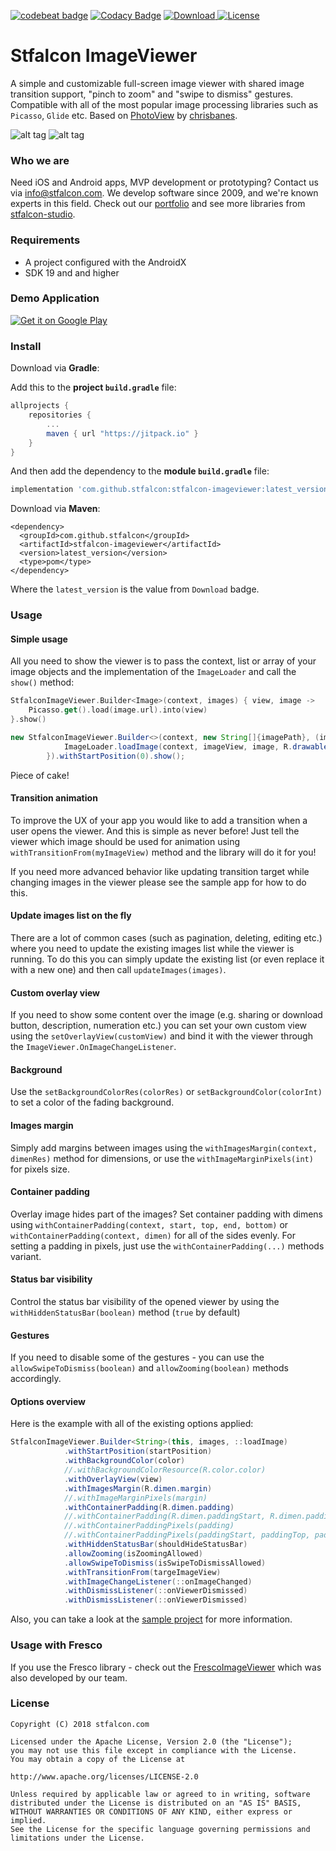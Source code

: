 [![codebeat badge](https://codebeat.co/badges/91ce76f4-cba6-4971-aad7-070e635d11be)](https://codebeat.co/projects/github-com-stfalcon-studio-stfalconimageviewer-master)
[![Codacy Badge](https://api.codacy.com/project/badge/Grade/23c4c8c6f44541a8bfdb0e385da2436a)](https://www.codacy.com/app/troy.carvill/StfalconImageViewer?utm_source=github.com&amp;utm_medium=referral&amp;utm_content=stfalcon-studio/StfalconImageViewer&amp;utm_campaign=Badge_Grade)
[![Download](https://api.bintray.com/packages/troy379/maven/StfalconImageViewer/images/download.svg) ](https://bintray.com/troy379/maven/StfalconImageViewer/_latestVersion)
[![License](https://img.shields.io/badge/License-Apache%202.0-blue.svg)](https://opensource.org/licenses/Apache-2.0)

# Stfalcon ImageViewer
A simple and customizable full-screen image viewer with shared image transition support, "pinch to zoom" and "swipe to dismiss" gestures. Compatible with all of the most popular image processing libraries such as `Picasso`, `Glide` etc.
Based on [PhotoView](https://github.com/chrisbanes/PhotoView) by [chrisbanes](https://github.com/chrisbanes).

![alt tag](images/image_viewer_main_demo.gif) ![alt tag](images/image_viewer_transition_demo.gif)

### Who we are
Need iOS and Android apps, MVP development or prototyping? Contact us via info@stfalcon.com. We develop software since 2009, and we're known experts in this field. Check out our [portfolio](https://stfalcon.com/en/portfolio) and see more libraries from [stfalcon-studio](https://stfalcon-studio.github.io/).

### Requirements
* A project configured with the AndroidX
* SDK 19 and and higher

### Demo Application
[![Get it on Google Play](https://play.google.com/intl/en_us/badges/images/badge_new.png)](https://play.google.com/store/apps/details?id=com.stfalcon.stfalconimageviewersample)

### Install
Download via **Gradle**:

Add this to the **project `build.gradle`** file:
```gradle
allprojects {
    repositories {
        ...
        maven { url "https://jitpack.io" }
    }
}
```

And then add the dependency to the **module `build.gradle`** file:
```gradle
implementation 'com.github.stfalcon:stfalcon-imageviewer:latest_version'
```

Download via **Maven**:
```
<dependency>
  <groupId>com.github.stfalcon</groupId>
  <artifactId>stfalcon-imageviewer</artifactId>
  <version>latest_version</version>
  <type>pom</type>
</dependency>
```

Where the `latest_version` is the value from `Download` badge.

### Usage
#### Simple usage
All you need to show the viewer is to pass the context, list or array of your image objects and the implementation of the `ImageLoader` and call the `show()` method:
```Kotlin
StfalconImageViewer.Builder<Image>(context, images) { view, image ->
    Picasso.get().load(image.url).into(view)
}.show()
```
```Java
new StfalconImageViewer.Builder<>(context, new String[]{imagePath}, (imageView, image) -> {
            ImageLoader.loadImage(context, imageView, image, R.drawable.ic_placeholder);
        }).withStartPosition(0).show();
```
Piece of cake!

#### Transition animation
To improve the UX of your app you would like to add a transition when a user opens the viewer. And this is simple as never before! Just tell the viewer which image should be used for animation using `withTransitionFrom(myImageView)` method and the library will do it for you!

If you need more advanced behavior like updating transition target while changing images in the viewer please see the sample app for how to do this.

#### Update images list on the fly
There are a lot of common cases (such as pagination, deleting, editing etc.) where you need to update the existing images list while the viewer is running. To do this you can simply update the existing list (or even replace it with a new one) and then call `updateImages(images)`.

#### Custom overlay view
If you need to show some content over the image (e.g. sharing or download button, description, numeration etc.) you can set your own custom view using the `setOverlayView(customView)` and bind it with the viewer through the `ImageViewer.OnImageChangeListener`.

#### Background
Use the `setBackgroundColorRes(colorRes)` or `setBackgroundColor(colorInt)` to set a color of the fading background.

#### Images margin
Simply add margins between images using the `withImagesMargin(context, dimenRes)` method for dimensions, or use the `withImageMarginPixels(int)` for pixels size.

#### Container padding
Overlay image hides part of the images? Set container padding with dimens using `withContainerPadding(context, start, top, end, bottom)` or `withContainerPadding(context, dimen)` for all of the sides evenly.
For setting a padding in pixels, just use the `withContainerPadding(...)` methods variant.

#### Status bar visibility
Control the status bar visibility of the opened viewer by using the `withHiddenStatusBar(boolean)` method (`true` by default)

#### Gestures
If you need to disable some of the gestures - you can use the `allowSwipeToDismiss(boolean)` and `allowZooming(boolean)` methods accordingly.

#### Options overview
Here is the example with all of the existing options applied:
```java
StfalconImageViewer.Builder<String>(this, images, ::loadImage)
            .withStartPosition(startPosition)
            .withBackgroundColor(color)
            //.withBackgroundColorResource(R.color.color)
            .withOverlayView(view)
            .withImagesMargin(R.dimen.margin)
            //.withImageMarginPixels(margin)
            .withContainerPadding(R.dimen.padding)
            //.withContainerPadding(R.dimen.paddingStart, R.dimen.paddingTop, R.dimen.paddingEnd, R.dimen.paddingBottom)
            //.withContainerPaddingPixels(padding)
            //.withContainerPaddingPixels(paddingStart, paddingTop, paddingEnd, paddingBottom)
            .withHiddenStatusBar(shouldHideStatusBar)
            .allowZooming(isZoomingAllowed)
            .allowSwipeToDismiss(isSwipeToDismissAllowed)
            .withTransitionFrom(targeImageView)
            .withImageChangeListener(::onImageChanged)
            .withDismissListener(::onViewerDismissed)
            .withDismissListener(::onViewerDismissed)
```

Also, you can take a look at the [sample project](https://github.com/stfalcon-studio/StfalconImageViewer/tree/master/sample) for more information.

### Usage with Fresco
If you use the Fresco library - check out the [FrescoImageViewer](https://github.com/stfalcon-studio/FrescoImageViewer) which was also developed by our team.

### License
```
Copyright (C) 2018 stfalcon.com

Licensed under the Apache License, Version 2.0 (the "License");
you may not use this file except in compliance with the License.
You may obtain a copy of the License at

http://www.apache.org/licenses/LICENSE-2.0

Unless required by applicable law or agreed to in writing, software
distributed under the License is distributed on an "AS IS" BASIS,
WITHOUT WARRANTIES OR CONDITIONS OF ANY KIND, either express or implied.
See the License for the specific language governing permissions and
limitations under the License.

```
